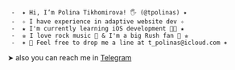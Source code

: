      -  ✦ Hi, I’m Polina Tikhomirova! 🖐 (@tpolinas) ✦ 
     -  ✧ I have experience in adaptive website dev ✧
     -  ★ I'm currently learning iOS development 🔨📱 ★
     -  ⭐︎ I love rock music 🎸 & I'm a big Rush fan 🤘 ⭐︎
     -  ✶ 📩 Feel free to drop me a line at t_polinas@icloud.com ✶ 
   ➤ also you can reach me in [Telegram](t.me/t_polinas) 
